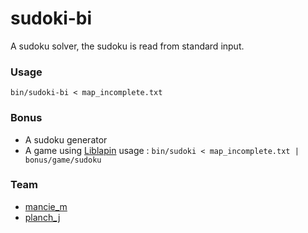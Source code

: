 # sudoki-bi

A sudoku solver, the sudoku is read from standard input.

### Usage

`bin/sudoki-bi < map_incomplete.txt`

### Bonus

 * A sudoku generator
 * A game using [Liblapin](https://github.com/Damdoshi/LibLapin) usage : `bin/sudoki < map_incomplete.txt | bonus/game/sudoku`


### Team

 * [mancie_m](https://github.com/MeixDev)
 * [planch_j](http://github.com/plean)
